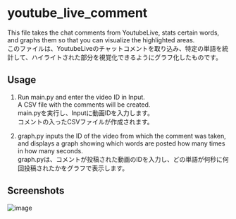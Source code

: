 # youtube_live_comment

This file takes the chat comments from YoutubeLive, stats certain words, and graphs them so that you can visualize the highlighted areas.<br>
このファイルは、YoutubeLiveのチャットコメントを取り込み、特定の単語を統計して、ハイライトされた部分を視覚化できるようにグラフ化したものです。

## Usage

1. Run main.py and enter the video ID in Input.<br>
   A CSV file with the comments will be created.<br>
   main.pyを実行し、Inputに動画IDを入力します。<br>
   コメントの入ったCSVファイルが作成されます。

2. graph.py inputs the ID of the video from which the comment was taken, and displays a graph showing which words are posted how many times in how many seconds.<br>
   graph.pyは、コメントが投稿された動画のIDを入力し、どの単語が何秒に何回投稿されたかをグラフで表示します。

## Screenshots

![image](https://user-images.githubusercontent.com/65527834/132479897-14df7a2c-2548-4c76-b7dd-91767686c82e.png)

